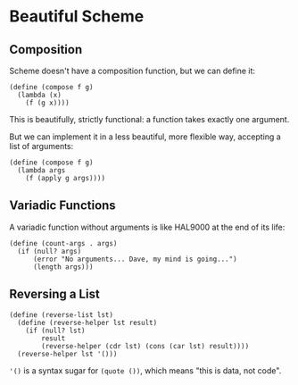 # Beautiful Scheme

## Composition

Scheme doesn't have a composition function, but we can define it:

```
(define (compose f g)
  (lambda (x)
    (f (g x))))
```

This is beautifully, strictly functional: a function takes exactly one argument.

But we can implement it in a less beautiful, more flexible way, accepting a list of arguments:

```
(define (compose f g)
  (lambda args
    (f (apply g args))))
```


## Variadic Functions

A variadic function without arguments is like HAL9000 at the end of its life:

```
(define (count-args . args)
  (if (null? args)
      (error "No arguments... Dave, my mind is going...")
      (length args)))
```


## Reversing a List

```
(define (reverse-list lst)
  (define (reverse-helper lst result)
    (if (null? lst)
        result
        (reverse-helper (cdr lst) (cons (car lst) result))))
  (reverse-helper lst '()))
```

`'()` is a syntax sugar for `(quote ())`, which means "this is data, not code".


